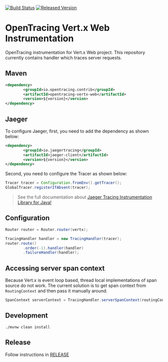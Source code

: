 [![Build Status][ci-img]][ci] [![Released Version][maven-img]][maven]

# OpenTracing Vert.x Web Instrumentation
OpenTracing instrumentation for Vert.x Web project. This repository currently contains
handler which traces server requests.

## Maven

```xml
<dependency>
        <groupId>io.opentracing.contrib</groupId>
        <artifactId>opentracing-vertx-web</artifactId>
        <version>${version}</version>
</dependency>
```

## Jaeger

To configure Jaeger, first, you need to add the dependency as shown below:

```xml
<dependency>
        <groupId>io.jaegertracing</groupId>
        <artifactId>jaeger-client</artifactId>
        <version>${version}</version>
</dependency>
```

Second, you need to configure the Tracer as shown below:

```java
Tracer tracer = Configuration.fromEnv().getTracer();
GlobalTracer.registerIfAbsent(tracer);
```

> See the full documentation about [Jaeger Tracing Instrumentation Library for Java!](https://github.com/jaegertracing/jaeger-client-java)

## Configuration
```java
Router router = Router.router(vertx);

TracingHandler handler = new TracingHandler(tracer);
router.route()
        .order(-1).handler(handler)
        .failureHandler(handler);

```

## Accessing server span context
Because Vert.x is event loop based, thread local implementations of span source do not work.
The current solution is to get span context from `RoutingContext` and then pass it manually around.
```java
SpanContext serverContext = TracingHandler.serverSpanContext(routingContext);
```

## Development
```shell
./mvnw clean install
```

## Release
Follow instructions in [RELEASE](RELEASE.md)

   [ci-img]: https://travis-ci.org/opentracing-contrib/java-vertx-web.svg?branch=master
   [ci]: https://travis-ci.org/opentracing-contrib/java-vertx-web
   [maven-img]: https://img.shields.io/maven-central/v/io.opentracing.contrib/opentracing-vertx-web.svg?maxAge=2592000
   [maven]: http://search.maven.org/#search%7Cga%7C1%7Copentracing-vertx-web
